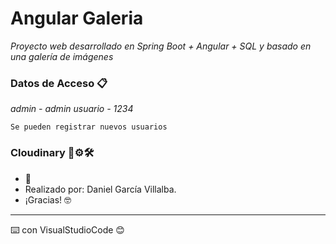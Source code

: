 # Angular Galeria

_Proyecto web desarrollado en Spring Boot + Angular + SQL y basado en una galería de imágenes_


### Datos de Acceso 📋

_admin - admin_
_usuario - 1234_

```
Se pueden registrar nuevos usuarios
```

### Cloudinary 🔧⚙️🛠️

*  📢
* Realizado por: Daniel García Villalba. 
* ¡Gracias! 🤓


---
⌨️ con VisualStudioCode 😊
